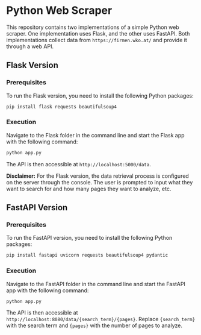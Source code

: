 # Python Web Scraper

This repository contains two implementations of a simple Python web scraper. One implementation uses Flask, and the other uses FastAPI. Both implementations collect data from `https://firmen.wko.at/` and provide it through a web API.

## Flask Version

### Prerequisites

To run the Flask version, you need to install the following Python packages:

```bash
pip install flask requests beautifulsoup4
```

### Execution

Navigate to the Flask folder in the command line and start the Flask app with the following command:

```bash
python app.py
```

The API is then accessible at `http://localhost:5000/data`.

**Disclaimer:** For the Flask version, the data retrieval process is configured on the server through the console. The user is prompted to input what they want to search for and how many pages they want to analyze, etc.

## FastAPI Version

### Prerequisites

To run the FastAPI version, you need to install the following Python packages:

```bash
pip install fastapi uvicorn requests beautifulsoup4 pydantic
```

### Execution

Navigate to the FastAPI folder in the command line and start the FastAPI app with the following command:

```bash
python app.py
```

The API is then accessible at `http://localhost:8080/data/{search_term}/{pages}`. Replace `{search_term}` with the search term and `{pages}` with the number of pages to analyze.